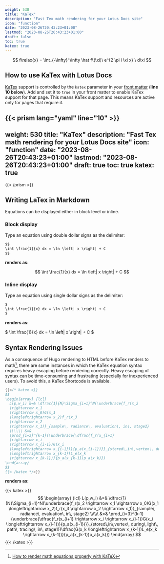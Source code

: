 ```yaml
---
weight: 530
title: "KaTex"
description: "Fast Tex math rendering for your Lotus Docs site"
icon: "function"
date: "2023-08-26T20:43:23+01:00"
lastmod: "2023-08-26T20:43:23+01:00"
draft: false
toc: true
katex: true
---
```


$$
f\relax{x} = \int_{-\infty}^\infty
    \hat f\(\xi)\ e^{2 \pi i \xi x}
    \ d\xi
$$

<!-- $$
\begin{equation*}
   n \sim  10^{18} \mathrm{cm^{-3}} \left(\frac{100\mathrm{km}}{R}\right)^2 \left(\frac{10\mathrm{MeV}}{\langle E \rangle}\right).
\end{equation*}
$$ -->

<!-- $$
\int \frac{1}{x} dx = \ln \left| x \right| + C
$$ -->

## How to use KaTex with Lotus Docs

[KaTex](https://katex.org/) support is controlled by the `katex` parameter in your [front matter](https://gohugo.io/content-management/front-matter/) (**line 10 below**). Add and set it to `true` in your front matter to enable KaTex support for that page. This means KaTex support and resources are active only for pages that require it.

{{< prism lang="yaml" line="10" >}}
---
weight: 530
title: "KaTex"
description: "Fast Tex math rendering for your Lotus Docs site"
icon: "function"
date: "2023-08-26T20:43:23+01:00"
lastmod: "2023-08-26T20:43:23+01:00"
draft: true
toc: true
katex: true
---
{{< /prism >}}

## Writing LaTex in Markdown

Equations can be displayed either in block level or inline.

### Block display

Type an equation using double dollar signs as the delimiter:

```md
$$
\int \frac{1}{x} dx = \ln \left| x \right| + C
$$
```

**renders as**:

$$
\int \frac{1}{x} dx = \ln \left| x \right| + C
$$

### Inline display

Type an equation using single dollar signs as the delimiter:

```md
$
\int \frac{1}{x} dx = \ln \left| x \right| + C
$
```

**renders as**:

$
\int \frac{1}{x} dx = \ln \left| x \right| + C
$

## Syntax Rendering  Issues

As a consequence of Hugo rendering to HTML before KaTex renders to math[^1], there are some instances in which the KaTex equation syntax requires heavy escaping before rendering correctly. Heavy escaping of syntax can be time-consuming and frustrating (especially for inexperienced users). To avoid this, a KaTex Shortcode is available.

```go
{{</* katex >}}
$$
\begin{array} {lcl}
  L(p,w_i) &=& \dfrac{1}{N}\Sigma_{i=1}^N(\underbrace{f_r(x_2
  \rightarrow x_1
  \rightarrow x_0)G(x_1
  \longleftrightarrow x_2)f_r(x_3
  \rightarrow x_2
  \rightarrow x_1)}_{sample\, radiance\, evaluation\, in\, stage2}
  \\\\\\ &=&
  \prod_{i=3}^{k-1}(\underbrace{\dfrac{f_r(x_{i+1}
  \rightarrow x_i
  \rightarrow x_{i-1})G(x_i
  \longleftrightarrow x_{i-1})}{p_a(x_{i-1})}}_{stored\,in\,vertex\, during\,light\, path\, tracing\, in\, stage1})\dfrac{G(x_k
  \longleftrightarrow x_{k-1})L_e(x_k
  \rightarrow x_{k-1})}{p_a(x_{k-1})p_a(x_k)})
\end{array}
$$
{{< /katex */>}}
```
**renders as**:

{{< katex >}}
$$
\begin{array} {lcl}
  L(p,w_i) &=& \dfrac{1}{N}\Sigma_{i=1}^N(\underbrace{f_r(x_2
  \rightarrow x_1
  \rightarrow x_0)G(x_1
  \longleftrightarrow x_2)f_r(x_3
  \rightarrow x_2
  \rightarrow x_1)}_{sample\, radiance\, evaluation\, in\, stage2}
  \\\\\\ &=&
  \prod_{i=3}^{k-1}(\underbrace{\dfrac{f_r(x_{i+1}
  \rightarrow x_i
  \rightarrow x_{i-1})G(x_i
  \longleftrightarrow x_{i-1})}{p_a(x_{i-1})}}_{stored\,in\,vertex\, during\,light\, path\, tracing\, in\, stage1})\dfrac{G(x_k
  \longleftrightarrow x_{k-1})L_e(x_k
  \rightarrow x_{k-1})}{p_a(x_{k-1})p_a(x_k)})
\end{array}
$$
{{< /katex >}}

[^1]: [How to render math equations properly with KaTeX](https://discourse.gohugo.io/t/how-to-render-math-equations-properly-with-katex/40998/4)